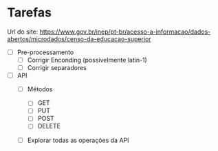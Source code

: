 
# Tarefas

Url do site: https://www.gov.br/inep/pt-br/acesso-a-informacao/dados-abertos/microdados/censo-da-educacao-superior

- [ ] Pre-processamento
  - [ ] Corrigir Enconding (possivelmente latin-1)
  - [ ] Corrigir separadores
- [ ] API
  - [ ] Métodos
    - [ ]  GET
    - [ ]  PUT
    - [ ]  POST
    - [ ]  DELETE
  - [ ] Explorar todas as operações da API


